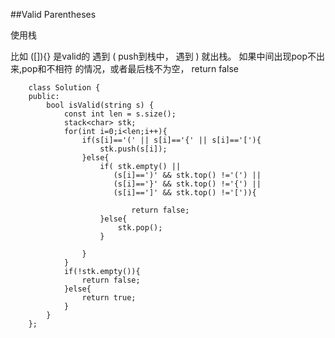 ##Valid Parentheses 

使用栈 

比如 ([]){} 是valid的
遇到 ( push到栈中， 遇到 ) 就出栈。 如果中间出现pop不出来,pop和不相符 的情况，或者最后栈不为空， return false


		class Solution {
		public:
		    bool isValid(string s) {
		        const int len = s.size();
		        stack<char> stk;
		        for(int i=0;i<len;i++){
		            if(s[i]=='(' || s[i]=='{' || s[i]=='['){
		                stk.push(s[i]);
		            }else{
		                if( stk.empty() ||
		                   (s[i]==')' && stk.top() !='(') || 
		                   (s[i]=='}' && stk.top() !='{') ||
		                   (s[i]==']' && stk.top() !='[')){
		                       
		                       return false;
		                }else{
		                    stk.pop();
		                }
		                
		            }
		        }
		        if(!stk.empty()){
		            return false;
		        }else{
		            return true;
		        }
		    }
		};


